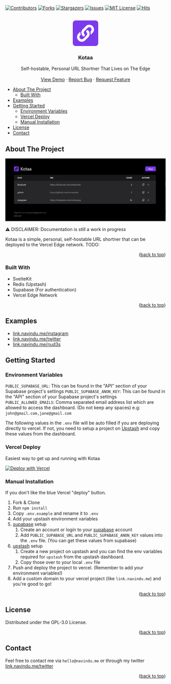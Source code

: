 <!-- Improved compatibility of back to top link: See: https://github.com/othneildrew/Best-README-Template/pull/73 -->

<a name="readme-top"></a>

<!--
*** Thanks for checking out the Best-README-Template. If you have a suggestion
*** that would make this better, please fork the repo and create a pull request
*** or simply open an issue with the tag "enhancement".
*** Don't forget to give the project a star!
*** Thanks again! Now go create something AMAZING! :D
-->

<!-- PROJECT SHIELDS -->
<!--
*** I'm using markdown "reference style" links for readability.
*** Reference links are enclosed in brackets [ ] instead of parentheses ( ).
*** See the bottom of this document for the declaration of the reference variables
*** for contributors-url, forks-url, etc. This is an optional, concise syntax you may use.
*** https://www.markdownguide.org/basic-syntax/#reference-style-links
-->

[![Contributors][contributors-shield]][contributors-url]
[![Forks][forks-shield]][forks-url]
[![Stargazers][stars-shield]][stars-url]
[![Issues][issues-shield]][issues-url]
[![MIT License][license-shield]][license-url]
[![Hits](https://hits.seeyoufarm.com/api/count/incr/badge.svg?url=https%3A%2F%2Fgithub.com%2Fnotnavindu%2Fkotaa&count_bg=%23E05D44&title_bg=%23555555&icon=&icon_color=%23E7E7E7&title=hits&edge_flat=true)](https://hits.seeyoufarm.com)

<!-- PROJECT LOGO -->
<br />
<div align="center">
  <a href="https://github.com/notnavindu/kotaa-v2">
    <img src="static/logo.png" alt="Logo" width="80" height="80">
  </a>

<h3 align="center">Kotaa</h3>

  <p align="center">
    Self-hostable, Personal URL Shortner That Lives on The Edge
    <br />
    <br />
    <a href="https://github.com/notnavindu/kotaa-v2">View Demo</a>
    ·
    <a href="https://github.com/notnavindu/kotaa-v2/issues">Report Bug</a>
    ·
    <a href="https://github.com/notnavindu/kotaa-v2/issues">Request Feature</a>
  </p>
</div>

<!-- TABLE OF CONTENTS -->

- [About The Project](#about-the-project)
  - [Built With](#built-with)
- [Examples](#examples)
- [Getting Started](#getting-started)
  - [Environment Variables](#environment-variables)
  - [Vercel Deploy](#vercel-deploy)
  - [Manual Installation](#manual-installation)
- [License](#license)
- [Contact](#contact)

<!-- ABOUT THE PROJECT -->

## About The Project

![Product Name Screen Shot][product-screenshot]

⚠ DISCLAIMER: Documentation is still a work in progress

Kotaa is a simple, personal, self-hostable URL shortner that can be deployed to the Vercel Edge network.
TODO:

<p align="right">(<a href="#readme-top">back to top</a>)</p>

### Built With

- SvelteKit
- Redis (Upstash)
- Supabase (For authentication)
- Vercel Edge Network

<p align="right">(<a href="#readme-top">back to top</a>)</p>

## Examples

- [link.navindu.me/instagram](https://link.navindu.me/instagram)
- [link.navindu.me/twitter](https://link.navindu.me/twitter)
- [link.navindu.me/nud3s](https://link.navindu.me/nud3s)

<!-- GETTING STARTED -->

## Getting Started

### Environment Variables

`PUBLIC_SUPABASE_URL`: This can be found in the "API" section of your Supabase project's settings
`PUBLIC_SUPABASE_ANON_KEY`: This can be found in the "API" section of your Supabase project's settings
`PUBLIC_ALLOWED_EMAILS`: Comma separated email address list which are allowed to access the dashboard. (Do not keep any spaces) e.g: `john@gmail.com,jane@gmail.com`

The following values in the `.env` file will be auto filled if you are deploying directly to vercel. If not, you need to setup a project on [Upstash](https://upstash.com/) and copy these values from the dashboard.

### Vercel Deploy

Easiest way to get up and running with Kotaa

[![Deploy with Vercel](https://vercel.com/button)](https://vercel.com/new/clone?repository-url=https%3A%2F%2Fgithub.com%2Fnotnavindu%2Fkotaa&env=PUBLIC_ALLOWED_EMAILS,PUBLIC_SUPABASE_URL,PUBLIC_SUPABASE_ANON_KEY&envDescription=API%20Keys%20needed%20for%20setup&envLink=https%3A%2F%2Fgithub.com%2Fnotnavindu%2Fkotaa&integration-ids=oac_V3R1GIpkoJorr6fqyiwdhl17)

### Manual Installation

If you don't like the blue Vercel "deploy" button.

1. Fork & Clone
2. Run `npm install`
3. Copy `.env.example` and rename it to `.env`
4. Add your upstash environment variables
5. [supabase](https://supabase.com/) setup
   1. Create an account or login to your [supabase](https://supabase.com/) account
   2. Add `PUBLIC_SUPABASE_URL` and `PUBLIC_SUPABASE_ANON_KEY` values into the `.env` file. (You can get these values from supabase)
6. [upstash](https://upstash.com/) setup
   1. Create a new project on upstash and you can find the env variables required for `upstash` from the upstash dashboard.
   2. Copy those over to your local `.env` file
7. Push and deploy the project to vercel. (Remember to add your environment variables!)
8. Add a custom domain to your vercel project (like `link.navindu.me`) and you're good to go!

<p align="right">(<a href="#readme-top">back to top</a>)</p>

<!-- LICENSE -->

## License

Distributed under the GPL-3.0 License.

<p align="right">(<a href="#readme-top">back to top</a>)</p>

<!-- CONTACT -->

## Contact

Feel free to contact me via `hello@navindu.me` or through my twitter [link.navindu.me/twitter](https://link.naivndu.me/twitter)

<p align="right">(<a href="#readme-top">back to top</a>)</p>

<!-- MARKDOWN LINKS & IMAGES -->
<!-- https://www.markdownguide.org/basic-syntax/#reference-style-links -->

[contributors-shield]: https://img.shields.io/github/contributors/notnavindu/kotaa.svg?style=for-the-badge
[contributors-url]: https://github.com/notnavindu/kotaa/graphs/contributors
[forks-shield]: https://img.shields.io/github/forks/notnavindu/kotaa.svg?style=for-the-badge
[forks-url]: https://github.com/notnavindu/kotaa/network/members
[stars-shield]: https://img.shields.io/github/stars/notnavindu/kotaa.svg?style=for-the-badge
[stars-url]: https://github.com/notnavindu/kotaa/stargazers
[issues-shield]: https://img.shields.io/github/issues/notnavindu/kotaa.svg?style=for-the-badge
[issues-url]: https://github.com/notnavindu/kotaa/issues
[license-shield]: https://img.shields.io/github/license/notnavindu/kotaa.svg?style=for-the-badge
[license-url]: https://github.com/notnavindu/kotaa/blob/master/LICENSE.txt
[linkedin-shield]: https://img.shields.io/badge/-LinkedIn-black.svg?style=for-the-badge&logo=linkedin&colorB=555
[linkedin-url]: https://linkedin.com/in/linkedin_username
[product-screenshot]: static/ss.png
[next.js]: https://img.shields.io/badge/next.js-000000?style=for-the-badge&logo=nextdotjs&logoColor=white
[next-url]: https://nextjs.org/
[react.js]: https://img.shields.io/badge/React-20232A?style=for-the-badge&logo=react&logoColor=61DAFB
[react-url]: https://reactjs.org/
[vue.js]: https://img.shields.io/badge/Vue.js-35495E?style=for-the-badge&logo=vuedotjs&logoColor=4FC08D
[vue-url]: https://vuejs.org/
[angular.io]: https://img.shields.io/badge/Angular-DD0031?style=for-the-badge&logo=angular&logoColor=white
[angular-url]: https://angular.io/
[svelte.dev]: https://img.shields.io/badge/Svelte-4A4A55?style=for-the-badge&logo=svelte&logoColor=FF3E00
[svelte-url]: https://svelte.dev/
[laravel.com]: https://img.shields.io/badge/Laravel-FF2D20?style=for-the-badge&logo=laravel&logoColor=white
[laravel-url]: https://laravel.com
[bootstrap.com]: https://img.shields.io/badge/Bootstrap-563D7C?style=for-the-badge&logo=bootstrap&logoColor=white
[bootstrap-url]: https://getbootstrap.com
[jquery.com]: https://img.shields.io/badge/jQuery-0769AD?style=for-the-badge&logo=jquery&logoColor=white
[jquery-url]: https://jquery.com
